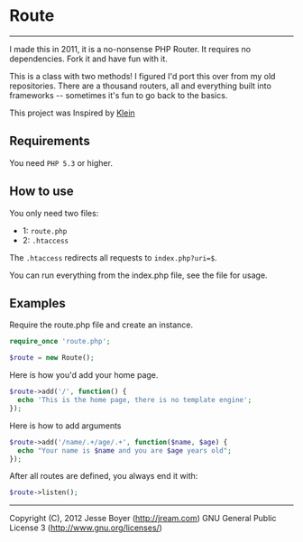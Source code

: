 # Route
***

I made this in 2011, it is a no-nonsense PHP Router. It
requires no dependencies. Fork it and have fun with it.

This is a class with two methods! I figured I'd port this over from
my old repositories. There are a thousand routers, all and everything
built into frameworks -- sometimes it's fun to go back to the basics.

This project was Inspired by [Klein](https://github.com/chriso/klein.php)

## Requirements

You need `PHP 5.3` or higher.

## How to use

You only need two files:

- 1: `route.php`
- 2: `.htaccess`

The `.htaccess` redirects all requests to `index.php?uri=$`.

You can run everything from the index.php file, see the file for usage.

## Examples

Require the route.php file and create an instance.
```php
require_once 'route.php';

$route = new Route();
```

Here is how you'd add your home page.

```php
$route->add('/', function() {
  echo 'This is the home page, there is no template engine';
});
```

Here is how to add arguments

```php
$route->add('/name/.+/age/.+', function($name, $age) {
  echo "Your name is $name and you are $age years old";
});
```

After all routes are defined, you always end it with:

```php
$route->listen();
```

***

Copyright (C), 2012 Jesse Boyer (<http://jream.com>)
GNU General Public License 3 (<http://www.gnu.org/licenses/>)
